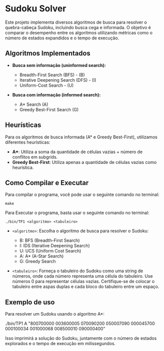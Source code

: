 # Sudoku Solver

Este projeto implementa diversos algoritmos de busca para resolver o quebra-cabeça Sudoku, incluindo busca cega e informada. O objetivo é comparar o desempenho entre os algoritmos utilizando métricas como o número de estados expandidos e o tempo de execução.

## Algoritmos Implementados

- **Busca sem informação (uninformed search):**
  - Breadth-First Search (BFS) - (B)
  - Iterative Deepening Search (DFS) - (I)
  - Uniform-Cost Search - (U)

- **Busca com informação (informed search):**
  - A* Search (A)
  - Greedy Best-First Search (G)

## Heurísticas

Para os algoritmos de busca informada (A* e Greedy Best-First), utilizamos diferentes heurísticas:

- **A\***: Utiliza a soma da quantidade de células vazias + número de conflitos em subgrids.
- **Greedy Best-First**: Utiliza apenas a quantidade de células vazias como heurística.

## Como Compilar e Executar

Para compilar o programa, você pode usar o seguinte comando no terminal:

`make`

Para Executar o programa, basta usar o seguinte comando no terminal:

`./bin/TP1 <algoritmo> <tabuleiro>`

- `<algoritmo>`: Escolha o algoritmo de busca para resolver o Sudoku:
  - B: BFS (Breadth-First Search)
  - I: IDS (Iterative Deepening Search)
  - U: UCS (Uniform Cost Search)
  - A: A* (A-Star Search)
  - G: Greedy Search

- `<tabuleiro>`: Forneça o tabuleiro do Sudoku como uma string de números, onde cada número representa uma célula do tabuleiro. Use números 0 para representar células vazias. Certifique-se de colocar o tabuleiro entre aspas duplas e cada bloco do tabuleiro entre um espaço.

## Exemplo de uso

Para resolver um Sudoku usando o algoritmo A*:

  ./bin/TP1 A "800700000 003600005 070090200 050007090 000045700 000100034 001000068 008500010 090000400"

Isso imprimirá a solução do Sudoku, juntamente com o número de estados explorados e o tempo de execução em milissegundos.
